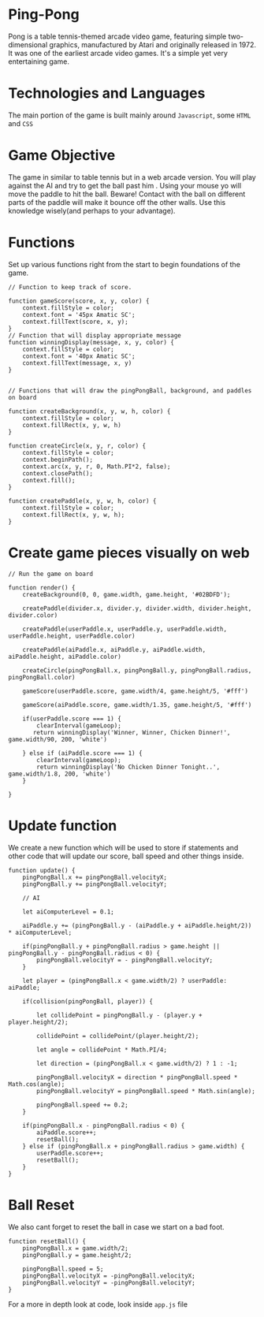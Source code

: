 # Ping-Pong

Pong is a table tennis-themed arcade video game, featuring simple two-dimensional graphics, manufactured by Atari and originally released in 1972. It was one of the earliest arcade video games. It's a simple yet very entertaining game. 

# Technologies and Languages

The main portion of the game is built mainly around `Javascript`, some `HTML` and `CSS`

# Game Objective

The game in similar to table tennis but in a web arcade version. You will play against the AI and try to get the ball past him . Using your mouse yo will move the paddle to hit the ball. Beware! Contact with the ball on different parts of the paddle will make it bounce off the other walls. Use this knowledge wisely(and perhaps to your advantage).

# Functions 

Set up various functions right from the start to begin foundations of the game. 
```JS
// Function to keep track of score.

function gameScore(score, x, y, color) {
    context.fillStyle = color;
    context.font = '45px Amatic SC';
    context.fillText(score, x, y);
}
// Function that will display appropriate message
function winningDisplay(message, x, y, color) {
    context.fillStyle = color;
    context.font = '40px Amatic SC';
    context.fillText(message, x, y)
}


// Functions that will draw the pingPongBall, background, and paddles on board 

function createBackground(x, y, w, h, color) {
    context.fillStyle = color;
    context.fillRect(x, y, w, h)
}

function createCircle(x, y, r, color) {
    context.fillStyle = color;
    context.beginPath();
    context.arc(x, y, r, 0, Math.PI*2, false);
    context.closePath();
    context.fill();
}

function createPaddle(x, y, w, h, color) {
    context.fillStyle = color;
    context.fillRect(x, y, w, h);
}
```

# Create game pieces visually on web

```JS
// Run the game on board

function render() {
    createBackground(0, 0, game.width, game.height, '#02BDFD');

    createPaddle(divider.x, divider.y, divider.width, divider.height, divider.color)
    
    createPaddle(userPaddle.x, userPaddle.y, userPaddle.width, userPaddle.height, userPaddle.color)
    
    createPaddle(aiPaddle.x, aiPaddle.y, aiPaddle.width, aiPaddle.height, aiPaddle.color)
    
    createCircle(pingPongBall.x, pingPongBall.y, pingPongBall.radius, pingPongBall.color)

    gameScore(userPaddle.score, game.width/4, game.height/5, '#fff')

    gameScore(aiPaddle.score, game.width/1.35, game.height/5, '#fff')

    if(userPaddle.score === 1) {
        clearInterval(gameLoop);
       return winningDisplay('Winner, Winner, Chicken Dinner!', game.width/90, 200, 'white')
    
    } else if (aiPaddle.score === 1) {
        clearInterval(gameLoop);
        return winningDisplay('No Chicken Dinner Tonight..', game.width/1.8, 200, 'white')
    }

}
```
# Update function
We create a new function which will be used to store if statements and other code that will update our score, ball speed and other things inside.

```JS 
function update() {
    pingPongBall.x += pingPongBall.velocityX;
    pingPongBall.y += pingPongBall.velocityY;

    // AI 

    let aiComputerLevel = 0.1;

    aiPaddle.y += (pingPongBall.y - (aiPaddle.y + aiPaddle.height/2)) * aiComputerLevel;

    if(pingPongBall.y + pingPongBall.radius > game.height || pingPongBall.y - pingPongBall.radius < 0) {
        pingPongBall.velocityY = - pingPongBall.velocityY;
    }

    let player = (pingPongBall.x < game.width/2) ? userPaddle: aiPaddle;

    if(collision(pingPongBall, player)) {
        
        let collidePoint = pingPongBall.y - (player.y + player.height/2);

        collidePoint = collidePoint/(player.height/2);

        let angle = collidePoint * Math.PI/4;

        let direction = (pingPongBall.x < game.width/2) ? 1 : -1;

        pingPongBall.velocityX = direction * pingPongBall.speed * Math.cos(angle);
        pingPongBall.velocityY = pingPongBall.speed * Math.sin(angle);

        pingPongBall.speed += 0.2;
    }

    if(pingPongBall.x - pingPongBall.radius < 0) {
        aiPaddle.score++;
        resetBall();
    } else if (pingPongBall.x + pingPongBall.radius > game.width) {
        userPaddle.score++;
        resetBall();
    }
}
```

# Ball Reset

We also cant forget to reset the ball in case we start on a bad foot. 

```JS
function resetBall() {
    pingPongBall.x = game.width/2;
    pingPongBall.y = game.height/2;

    pingPongBall.speed = 5;
    pingPongBall.velocityX = -pingPongBall.velocityX;
    pingPongBall.velocityY = -pingPongBall.velocityY;
}
```

For a more in depth look at code, look inside `app.js` file
